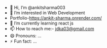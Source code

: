 - 👋 Hi, I’m @ankitsharma003
- 👀 I’m interested in Web Development
- Portfolio-https://ankit-sharma.onrender.com/
- 🌱 I’m currently learning react js
- 📫 How to reach me:- jdka03@gmail.com
- 😄 Pronouns: ...
- ⚡ Fun fact: ...

<!---
ankitsharma003/ankitsharma003 is a ✨ special ✨ repository because its `README.md` (this file) appears on your GitHub profile.
You can click the Preview link to take a look at your changes.
--->
